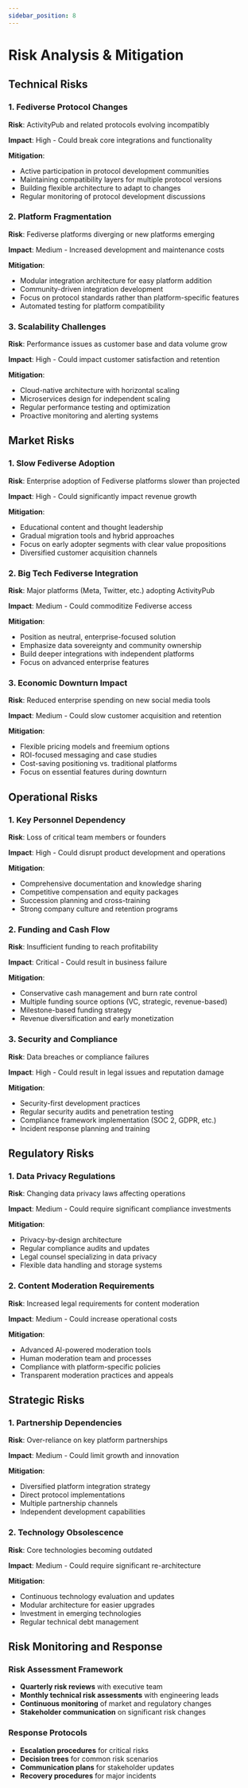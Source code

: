 ```yaml
---
sidebar_position: 8
---
```


# Risk Analysis & Mitigation

## Technical Risks

### 1. Fediverse Protocol Changes
**Risk**: ActivityPub and related protocols evolving incompatibly

**Impact**: High - Could break core integrations and functionality

**Mitigation**:
- Active participation in protocol development communities
- Maintaining compatibility layers for multiple protocol versions
- Building flexible architecture to adapt to changes
- Regular monitoring of protocol development discussions

### 2. Platform Fragmentation
**Risk**: Fediverse platforms diverging or new platforms emerging

**Impact**: Medium - Increased development and maintenance costs

**Mitigation**:
- Modular integration architecture for easy platform addition
- Community-driven integration development
- Focus on protocol standards rather than platform-specific features
- Automated testing for platform compatibility

### 3. Scalability Challenges
**Risk**: Performance issues as customer base and data volume grow

**Impact**: High - Could impact customer satisfaction and retention

**Mitigation**:
- Cloud-native architecture with horizontal scaling
- Microservices design for independent scaling
- Regular performance testing and optimization
- Proactive monitoring and alerting systems

## Market Risks

### 1. Slow Fediverse Adoption
**Risk**: Enterprise adoption of Fediverse platforms slower than projected

**Impact**: High - Could significantly impact revenue growth

**Mitigation**:
- Educational content and thought leadership
- Gradual migration tools and hybrid approaches
- Focus on early adopter segments with clear value propositions
- Diversified customer acquisition channels

### 2. Big Tech Fediverse Integration
**Risk**: Major platforms (Meta, Twitter, etc.) adopting ActivityPub

**Impact**: Medium - Could commoditize Fediverse access

**Mitigation**:
- Position as neutral, enterprise-focused solution
- Emphasize data sovereignty and community ownership
- Build deeper integrations with independent platforms
- Focus on advanced enterprise features

### 3. Economic Downturn Impact
**Risk**: Reduced enterprise spending on new social media tools

**Impact**: Medium - Could slow customer acquisition and retention

**Mitigation**:
- Flexible pricing models and freemium options
- ROI-focused messaging and case studies
- Cost-saving positioning vs. traditional platforms
- Focus on essential features during downturn

## Operational Risks

### 1. Key Personnel Dependency
**Risk**: Loss of critical team members or founders

**Impact**: High - Could disrupt product development and operations

**Mitigation**:
- Comprehensive documentation and knowledge sharing
- Competitive compensation and equity packages
- Succession planning and cross-training
- Strong company culture and retention programs

### 2. Funding and Cash Flow
**Risk**: Insufficient funding to reach profitability

**Impact**: Critical - Could result in business failure

**Mitigation**:
- Conservative cash management and burn rate control
- Multiple funding source options (VC, strategic, revenue-based)
- Milestone-based funding strategy
- Revenue diversification and early monetization

### 3. Security and Compliance
**Risk**: Data breaches or compliance failures

**Impact**: High - Could result in legal issues and reputation damage

**Mitigation**:
- Security-first development practices
- Regular security audits and penetration testing
- Compliance framework implementation (SOC 2, GDPR, etc.)
- Incident response planning and training

## Regulatory Risks

### 1. Data Privacy Regulations
**Risk**: Changing data privacy laws affecting operations

**Impact**: Medium - Could require significant compliance investments

**Mitigation**:
- Privacy-by-design architecture
- Regular compliance audits and updates
- Legal counsel specializing in data privacy
- Flexible data handling and storage systems

### 2. Content Moderation Requirements
**Risk**: Increased legal requirements for content moderation

**Impact**: Medium - Could increase operational costs

**Mitigation**:
- Advanced AI-powered moderation tools
- Human moderation team and processes
- Compliance with platform-specific policies
- Transparent moderation practices and appeals

## Strategic Risks

### 1. Partnership Dependencies
**Risk**: Over-reliance on key platform partnerships

**Impact**: Medium - Could limit growth and innovation

**Mitigation**:
- Diversified platform integration strategy
- Direct protocol implementations
- Multiple partnership channels
- Independent development capabilities

### 2. Technology Obsolescence
**Risk**: Core technologies becoming outdated

**Impact**: Medium - Could require significant re-architecture

**Mitigation**:
- Continuous technology evaluation and updates
- Modular architecture for easier upgrades
- Investment in emerging technologies
- Regular technical debt management

## Risk Monitoring and Response

### Risk Assessment Framework
- **Quarterly risk reviews** with executive team
- **Monthly technical risk assessments** with engineering leads
- **Continuous monitoring** of market and regulatory changes
- **Stakeholder communication** on significant risk changes

### Response Protocols
- **Escalation procedures** for critical risks
- **Decision trees** for common risk scenarios
- **Communication plans** for stakeholder updates
- **Recovery procedures** for major incidents